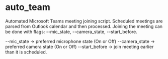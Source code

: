 # auto_team
Automated Microsoft Teams meeting joining script. Scheduled meetings are parsed from Outlook calendar and then processed. Joining the meeting can be done with flags: --mic_state, --camera_state, --start_before.

--mic_state -> preferred microphone state (On or Off)
--camera_state -> preferred camera state (On or Off)
--start_before -> join meeting earlier than it is scheduled.
